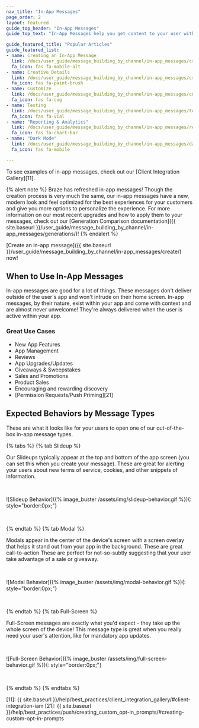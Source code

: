 ```yaml
---
nav_title: "In-App Messages"
page_order: 2
layout: featured
guide_top_header: "In-App Messages"
guide_top_text: "In-App Messages help you get content to your user without interrupting their day with a push notification. Customized and tailored in-app messages enhance the user experience and help your audience get the most value out of your app. With a variety of layouts and customization tools to choose from, in-app messages engage your users more than ever before."

guide_featured_title: "Popular Articles"
guide_featured_list:
- name: Creating an In-App Message
  link: /docs/user_guide/message_building_by_channel/in-app_messages/create/
  fa_icon: fas fa-mobile-alt
- name: Creative Details
  link: /docs/user_guide/message_building_by_channel/in-app_messages/creative_details/
  fa_icon: fas fa-paint-brush
- name: Customize
  link: /docs/user_guide/message_building_by_channel/in-app_messages/customize/
  fa_icon: fas fa-cog
- name: Testing
  link: /docs/user_guide/message_building_by_channel/in-app_messages/testing/
  fa_icon: fas fa-vial
- name: "Reporting & Analytics"
  link: /docs/user_guide/message_building_by_channel/in-app_messages/reporting/
  fa_icon: fas fa-chart-bar
- name: "Dark Mode"
  link: /docs/user_guide/message_building_by_channel/in-app_messages/dark-mode/
  fa_icon: fas fa-mobile

---
```


To see examples of in-app messages, check out our [Client Integration Gallery][11].

{% alert note %}
Braze has refreshed in-app messages! Though the creation process is very much the same, our in-app messages have a new, modern look and feel optimized for the best experiences for your customers and give you more options to personalize the experience. For more information on our most recent upgrades and how to apply them to your messages, check out our [Generation Comparison documentation]({{ site.baseurl }}/user_guide/message_building_by_channel/in-app_messages/generations/)!
{% endalert %}

[Create an in-app message]({{ site.baseurl }}/user_guide/message_building_by_channel/in-app_messages/create/) now!

## When to Use In-App Messages

In-app messages are good for a lot of things. These messages don't deliver outside of the user's app and won't intrude on their home screen. In-app messages, by their nature, exist within your app and come with context and are almost never unwelcome! They're always delivered when the user is active within your app.

### Great Use Cases

- New App Features
- App Management
- Reviews
- App Upgrades/Updates
- Giveaways & Sweepstakes
- Sales and Promotions
- Product Sales
- Encouraging and rewarding discovery
- [Permission Requests/Push Priming][21]

## Expected Behaviors by Message Types

These are what it looks like for your users to open one of our out-of-the-box in-app message types.

{% tabs %}
  {% tab Slideup %}

  Our Slideups typically appear at the top and bottom of the app screen (you can set this when you create your message). These are great for alerting your users about new terms of service, cookies, and other snippets of information.

  <br>

  ![Slideup Behavior]({% image_buster /assets/img/slideup-behavior.gif %}){: style="border:0px;"}

  <br>

{% endtab %}
{% tab Modal %}

  Modals appear in the center of the device's screen with a screen overlay that helps it stand out from your app in the background. These are great call-to-action These are perfect for not-so-subtly suggesting that your user take advantage of a sale or giveaway.

  <br>

  ![Modal Behavior]({% image_buster /assets/img/modal-behavior.gif %}){: style="border:0px;"}

  <br>

{% endtab %}
{% tab Full-Screen %}

Full-Screen messages are exactly what you'd expect - they take up the whole screen of the device! This message type is great when you really need your user's attention, like for mandatory app updates.

<br>

![Full-Screen Behavior]({% image_buster /assets/img/full-screen-behavior.gif %}){: style="border:0px;"}

<br>

{% endtab %}
{% endtabs %}

[1]: http://yuml.me/e4562a3d.png
[11]: {{ site.baseurl }}/help/best_practices/client_integration_gallery/#client-integration-iam
[21]: {{ site.baseurl }}/help/best_practices/push/creating_custom_opt-in_prompts/#creating-custom-opt-in-prompts
